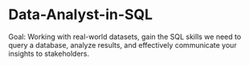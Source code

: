 # Data-Analyst-in-SQL
Goal: Working with real-world datasets, gain the SQL skills we need to query a database, analyze results, and effectively communicate your insights to stakeholders. 
